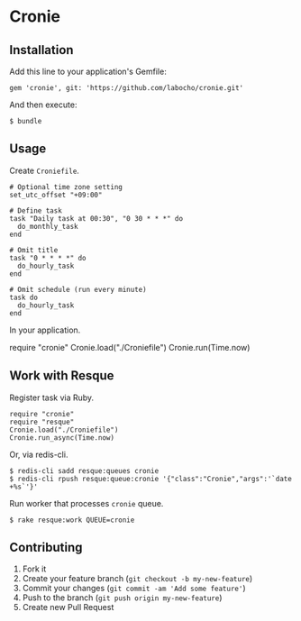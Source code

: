 # Cronie

## Installation

Add this line to your application's Gemfile:

    gem 'cronie', git: 'https://github.com/labocho/cronie.git'

And then execute:

    $ bundle

## Usage

Create `Croniefile`.

    # Optional time zone setting
    set_utc_offset "+09:00"

    # Define task
    task "Daily task at 00:30", "0 30 * * *" do
      do_monthly_task
    end

    # Omit title
    task "0 * * * *" do
      do_hourly_task
    end

    # Omit schedule (run every minute)
    task do
      do_hourly_task
    end

In your application.

   require "cronie"
   Cronie.load("./Croniefile")
   Cronie.run(Time.now)

## Work with Resque

Register task via Ruby.

    require "cronie"
    require "resque"
    Cronie.load("./Croniefile")
    Cronie.run_async(Time.now)

Or, via redis-cli.

    $ redis-cli sadd resque:queues cronie
    $ redis-cli rpush resque:queue:cronie '{"class":"Cronie","args":'`date +%s`'}'

Run worker that processes `cronie` queue.

    $ rake resque:work QUEUE=cronie

## Contributing

1. Fork it
2. Create your feature branch (`git checkout -b my-new-feature`)
3. Commit your changes (`git commit -am 'Add some feature'`)
4. Push to the branch (`git push origin my-new-feature`)
5. Create new Pull Request
